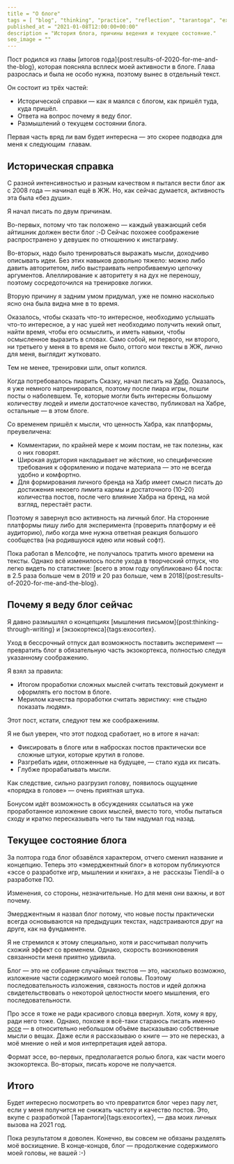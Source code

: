 ```yaml
---
title = "О блоге"
tags = [ "blog", "thinking", "practice", "reflection", "tarantoga", "exocortex",]
published_at = "2021-01-08T12:00:00+00:00"
description = "История блога, причины ведения и текущее состояние."
seo_image = ""
---
```


Пост родился из главы [итогов года]{post:results-of-2020-for-me-and-the-blog}, которая поясняла всплеск моей активности в блоге. Глава разрослась и была не особо нужна, поэтому вынес в отдельный текст.

Он состоит из трёх частей:

- Исторической справки — как я маялся с блогом, как пришёл туда, куда пришёл.
- Ответа на вопрос почему я веду блог.
- Размышлений о текущем состоянии блога.

Первая часть вряд ли вам будет интересна — это скорее подводка для меня к следующим  главам.

<!-- more -->

## Историческая справка

С разной интенсивностью и разным качеством я пытался вести блог аж с 2008 года — начинал ещё в ЖЖ. Но, как сейчас думается, активность эта была «без души».

Я начал писать по двум причинам.

Во-первых, потому что так положено — каждый уважающий себя айтишник должен вести блог :-D Сейчас похожее соображение распространено у девушек по отношению к инстаграму.

Во-вторых, надо было тренироваться выражать мысли, доходчиво описывать идеи. Без этих навыков довольно тяжело: можно либо давить авторитетом, либо выстраивать непробиваемую цепочку аргументов. Апеллирование к авторитету я на дух не переношу, поэтому сосредоточился на тренировке логики.

Вторую причину я задним умом придумал, уже не помню насколько ясно она была видна мне в то время.

Оказалось, чтобы сказать что-то интересное, необходимо услышать что-то интересное, а у нас ушей нет необходимо получить некий опыт, найти время, чтобы его осмыслить, и иметь навыки, чтобы осмысленное выразить в словах. Само собой, ни первого, ни второго, ни третьего у меня в то время не было, оттого мои тексты в ЖЖ, лично для меня, выглядит жутковато.

Тем не менее, тренировки шли, опыт копился.

Когда потребовалось пиарить Сказку, начал писать на [Хабр](https://habr.com/ru/users/tiendil/posts/). Оказалось, я уже немного натренировался, поэтому после пиара игры, пошли посты о наболевшем. Те, которые могли быть интересны большому количеству людей и имели достаточное качество, публиковал на Хабре, остальные — в этом блоге.

Со временем пришёл к мысли, что ценность Хабра, как платформы, преувеличена:

- Комментарии, по крайней мере к моим постам, не так полезны, как о них говорят.
- Широкая аудитория накладывает не жёсткие, но специфические требования к оформлению и подаче материала — это не всегда удобно и комфортно.
- Для формирования личного бренда на Хабр имеет смысл писать до достижения некоего лимита кармы и достаточного (10-20) количества постов, после чего влияние Хабра на бренд, на мой взгляд, перестаёт расти.

Поэтому я завернул всю активность на личный блог. На сторонние платформы пишу либо для эксперимента (проверить платформу и её аудиторию), либо когда мне нужна ответная реакция большого сообщества (на родившуюся идею или новый софт).

Пока работал в Мелсофте, не получалось тратить много времени на тексты. Однако всё изменилось после ухода в творческий отпуск, что легко видеть по статистике: [всего в этом году опубликовано 64 поста: в 2.5 раза больше чем в 2019 и 20 раз больше, чем в 2018]{post:results-of-2020-for-me-and-the-blog}.

## Почему я веду блог сейчас

Я давно размышлял о концепциях [мышления письмом]{post:thinking-through-writing} и [экзокортекса]{tags:exocortex}.

Уход в бессрочный отпуск дал возможность поставить эксперимент — превратить блог в обязательную часть экзокортекса, полностью следуя указанному соображению.

Я взял за правила:

- Итогом проработки сложных мыслей считать текстовый документ и оформлять его постом в блоге.
- Мерилом качества проработки считать эвристику: «не стыдно показать людям».

Этот пост, кстати, следуют тем же соображениям.

Я не был уверен, что этот подход сработает, но в итоге я начал:

- Фиксировать в блоге или в набросках постов практически все сложные штуки, которые крутил в голове.
- Разгребать идеи, отложенные на будущее, — стало куда их писать.
- Глубже прорабатывать мысли.

Как следствие, сильно разгрузил голову, появилось ощущение «порядка в голове» — очень приятная штука.

Бонусом идёт возможность в обсуждениях ссылаться на уже проработанное изложение своих мыслей, вместо того, чтобы пытаться сходу и кратко пересказывать чего ты там надумал год назад.

## Текущее состояние блога

За полтора года блог обзавёлся характером, отчего сменил название и концепцию. Теперь это «эмерджентный блог» в котором публикуются «эссе о разработке игр, мышлении и книгах», а не  рассказы Tiendil-а о разработке ПО.

Изменения, со стороны, незначительные. Но для меня они важны, и вот почему.

Эмерджентным я назвал блог потому, что новые посты практически всегда основываются на предыдущих текстах, надстраиваются друг на друге, как на фундаменте.

Я не стремился к этому специально, хотя и рассчитывал получить схожий эффект со временем. Однако, скорость возникновения связанности меня приятно удивила.

Блог — это не собрание случайных текстов — это, насколько возможно, изложение части содержимого моей головы. Поэтому последовательность изложения, связность постов и идей должна свидетельствовать о некоторой целостности моего мышления, его последовательности.

Про эссе я тоже не ради красивого словца ввернул. Хотя, кому я вру, ради него тоже. Однако, похоже я всё-таки стараюсь писать именно [эссе](https://ru.wikipedia.org/wiki/%D0%AD%D1%81%D1%81%D0%B5) — в относительно небольшом объёме высказываю собственные мысли о вещах. Даже если я рассказываю о книге — это не пересказ, а моё мнение о ней и моя интерпретация идей автора.

Формат эссе, во-первых, предполагается ролью блога, как части моего экзокортекса. Во-вторых, писать короче не получается.

## Итого

Будет интересно посмотреть во что превратится блог через пару лет, если у меня получится не снижать частоту и качество постов. Это, вкупе с разработкой [Тарантоги]{tags:exocortex}, — два моих личных вызова на 2021 год.

Пока результатом я доволен. Конечно, вы совсем не обязаны разделять моё восхищение. В конце-концов, блог — продолжение содержимого моей головы, не вашей :-)
